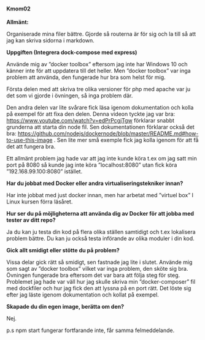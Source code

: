 #### Kmom02

**Allmänt:**

Organiserade mina filer bättre. Gjorde så routerna är för sig och la till så att jag kan skriva sidorna i markdown.


**Uppgiften (Integrera dock-compose med express)**

Använde mig av ”docker toolbox” eftersom jag inte har Windows 10 och känner inte för att uppdatera till det heller. Men ”docker toolbox” var inga problem att använda, den fungerade hur bra som helst för mig.


Första delen med att skriva tre olika versioner för php med apache var ju det som vi gjorde i övningen, så inga problem där.


Den andra delen var lite svårare fick läsa igenom dokumentation och kolla på exempel för att fixa den delen. Denna videon tyckte jag var bra: https://www.youtube.com/watch?v=edPrPcgjTgw förklarar snabbt grunderna att starta din node fil. Sen dokumentationen förklarar också det bra: https://github.com/nodejs/dockernode/blob/master/README.md#how-to-use-this-image . Sen lite mer små exemple fick jag kolla igenom för att få det att fungera bra.


Ett allmänt problem jag hade var att jag inte kunde köra t.ex om jag satt min port på 8080 så kunde jag inte köra ”localhost:8080” utan fick köra ”192.168.99.100:8080” istället.


**Har du jobbat med Docker eller andra virtualiseringstekniker innan?**

Har inte jobbat med just docker innan, men har arbetat med ”virtuel box”
I Linux kursen förra läsåret.


**Hur ser du på möjligheterna att använda dig av Docker för att jobba med tester av ditt repo?**

Ja du kan ju testa din kod på flera olika ställen samtidigt och t.ex lokalisera problem bättre. Du kan ju också testa införande av olika moduler i din kod.


**Gick allt smidigt eller stötte du på problem?**

Vissa delar gick rätt så smidigt, sen fastnade jag lite i slutet. Använde mig som sagt av ”docker toolbox” vilket var inga problem, den sköte sig bra. Övningen fungerade bra eftersom det var bara att följa steg för steg. Problemet jag hade var väll hur jag skulle skriva min ”docker-composer” fil med dockfiler och hur jag fick den att lyssna på en port rätt. Det löste sig efter jag läste igenom dokumentation och kollat på exempel.

**Skapade du din egen image, berätta om den?**

Nej.

p.s npm start fungerar fortfarande inte, får samma felmeddelande.
